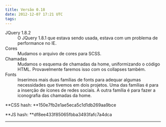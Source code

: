 ```yaml
---
title: Versão 0.18
date: 2012-12-07 17:21 UTC
tags:
---
```


<dl>
<dt>JQuery 1.8.2</dt>
<dd>O JQuery 1.8.1 que estava sendo usada, estava com um problema de performance no IE.</dd>

<dt>Cores</dt>
<dd>Mudamos o arquivo de cores para SCSS.</dd>

<dt>Chamadas</dt>
<dd>Mudamos o esquema de chamadas da home, uniformizando o código HTML. Provavelmente faremos isso com os collapses também.</dd>

<dt>Fonts</dt>
<dd>Inserimos mais duas famílias de fonts para adequar algumas necessidades que tivemos em dois projetos. Uma das famílias é para a inserção de ícones de redes sociais. A outra família é para fazer a iconografia das chamadas da home.</dd>

</dl>

**CSS hash: **150e7fb2e1ae5eca5c1d1db269aa9bce

**JS hash: **df8ee433f85065fbba3493fafc7a4dca

* * *